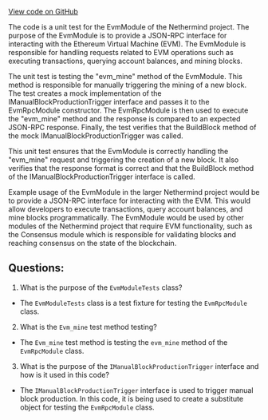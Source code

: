 [View code on GitHub](https://github.com/NethermindEth/nethermind/src/Nethermind/Nethermind.JsonRpc.Test/Modules/EvmModuleTests.cs)

The code is a unit test for the EvmModule of the Nethermind project. The purpose of the EvmModule is to provide a JSON-RPC interface for interacting with the Ethereum Virtual Machine (EVM). The EvmModule is responsible for handling requests related to EVM operations such as executing transactions, querying account balances, and mining blocks.

The unit test is testing the "evm_mine" method of the EvmModule. This method is responsible for manually triggering the mining of a new block. The test creates a mock implementation of the IManualBlockProductionTrigger interface and passes it to the EvmRpcModule constructor. The EvmRpcModule is then used to execute the "evm_mine" method and the response is compared to an expected JSON-RPC response. Finally, the test verifies that the BuildBlock method of the mock IManualBlockProductionTrigger was called.

This unit test ensures that the EvmModule is correctly handling the "evm_mine" request and triggering the creation of a new block. It also verifies that the response format is correct and that the BuildBlock method of the IManualBlockProductionTrigger interface is called.

Example usage of the EvmModule in the larger Nethermind project would be to provide a JSON-RPC interface for interacting with the EVM. This would allow developers to execute transactions, query account balances, and mine blocks programmatically. The EvmModule would be used by other modules of the Nethermind project that require EVM functionality, such as the Consensus module which is responsible for validating blocks and reaching consensus on the state of the blockchain.
## Questions: 
 1. What is the purpose of the `EvmModuleTests` class?
- The `EvmModuleTests` class is a test fixture for testing the `EvmRpcModule` class.

2. What is the `Evm_mine` test method testing?
- The `Evm_mine` test method is testing the `evm_mine` method of the `EvmRpcModule` class.

3. What is the purpose of the `IManualBlockProductionTrigger` interface and how is it used in this code?
- The `IManualBlockProductionTrigger` interface is used to trigger manual block production. In this code, it is being used to create a substitute object for testing the `EvmRpcModule` class.
